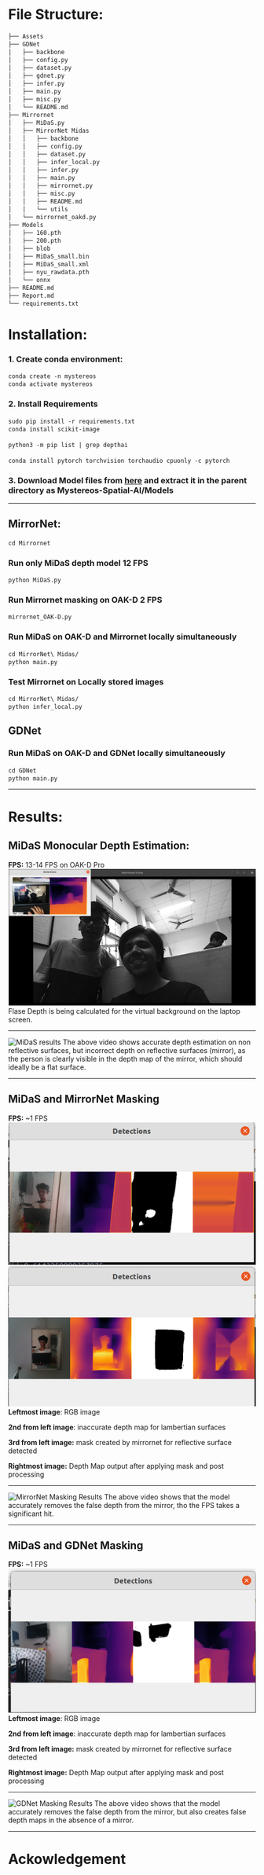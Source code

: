 # File Structure:
```
├── Assets
├── GDNet
│   ├── backbone
│   ├── config.py
│   ├── dataset.py
│   ├── gdnet.py
│   ├── infer.py
│   ├── main.py
│   ├── misc.py
│   └── README.md
├── Mirrornet
│   ├── MiDaS.py
│   ├── MirrorNet Midas
│   │   ├── backbone
│   │   ├── config.py
│   │   ├── dataset.py
│   │   ├── infer_local.py
│   │   ├── infer.py
│   │   ├── main.py
│   │   ├── mirrornet.py
│   │   ├── misc.py
│   │   ├── README.md
│   │   └── utils
│   └── mirrornet_oakd.py
├── Models
│   ├── 160.pth
│   ├── 200.pth
│   ├── blob
│   ├── MiDaS_small.bin
│   ├── MiDaS_small.xml
│   ├── nyu_rawdata.pth
│   └── onnx
├── README.md
├── Report.md
└── requirements.txt
```

# Installation:
### 1. Create conda environment:
```
conda create -n mystereos
conda activate mystereos
```
### 2. Install Requirements
```
sudo pip install -r requirements.txt
conda install scikit-image

python3 -m pip list | grep depthai

conda install pytorch torchvision torchaudio cpuonly -c pytorch
```

### 3. Download Model files from [here](https://drive.google.com/file/d/1UnIaeM93dVn-vsykh7cbl0ByQr9Dy37j/view?usp=sharing) and extract it in the parent directory as Mystereos-Spatial-AI/Models
---
## **MirrorNet**:
```
cd Mirrornet
```
### Run only MiDaS depth model 12 FPS

    python MiDaS.py

### Run Mirrornet masking on OAK-D 2 FPS

    mirrornet_OAK-D.py 

### Run MiDaS on OAK-D and Mirrornet locally simultaneously

    cd MirrorNet\ Midas/
    python main.py

### Test Mirrornet on Locally stored images

    cd MirrorNet\ Midas/
    python infer_local.py

## **GDNet**
### Run MiDaS on OAK-D and GDNet locally simultaneously

    cd GDNet
    python main.py

---

# Results:

## **MiDaS Monocular Depth Estimation:**

**FPS:** 13-14 FPS on OAK-D Pro
![Midas Output](Assets/error.png)
Flase Depth is being calculated for the virtual background on the laptop screen.

---

![MiDaS results](Assets/midas.gif)
The above video shows accurate depth estimation on non reflective surfaces, but incorrect depth on reflective surfaces (mirror), as the person is clearly visible in the depth map of the mirror, which should ideally be a flat surface.

---

## **MiDaS and MirrorNet Masking**
**FPS:** ~1 FPS
![Mirrornet](Assets/MirrorNet1.png)
![Mirrornet](Assets/MirrorNet2.png)
**Leftmost image**: RGB image

**2nd from left image**: inaccurate depth map for lambertian surfaces

**3rd from left image:** mask created by mirrornet for reflective surface detected 

**Rightmost image:** Depth Map output after applying mask and post processing

---
![MirrorNet Masking Results](Assets/mirrornet.gif)
The above video shows that the model accurately removes the false depth from the mirror, tho the FPS takes a significant hit.

---
## **MiDaS and GDNet Masking**
**FPS:** ~1 FPS
![Mirrornet](Assets/MirrorNet3.png)
**Leftmost image**: RGB image

**2nd from left image**: inaccurate depth map for lambertian surfaces

**3rd from left image:** mask created by mirrornet for reflective surface detected 

**Rightmost image:** Depth Map output after applying mask and post processing

---
![GDNet Masking Results](Assets/gdnet.gif)
The above video shows that the model accurately removes the false depth from the mirror, but also creates false depth maps in the absence of a mirror. 

---

# Ackowledgement
